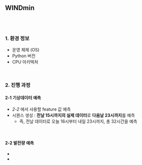 ## WINDmin

</br>
</br>

### 1. 환경 정보
- 운영 체제 (OS)
- Python 버전
- CPU 아키텍처

</br>

### 2. 진행 과정
#### 2-1 기상데이터 예측
- *2-2* 에서 사용할 feature 값 예측
- 시퀀스 생성 : **전날 15시까지의 실제 데이터**로 **다음날 23시까지**를 예측
  - 즉, 전날 데이터로 오늘 16시부터 내일 23시까지, 총 32시간을 예측
</br>

#### 2-2 발전량 예측
- 
- 
